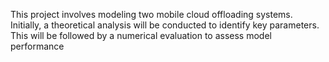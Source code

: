 This project involves modeling two mobile cloud offloading systems. Initially, a theoretical analysis will
be conducted to identify key parameters. This will be followed by a numerical evaluation to assess model
performance
